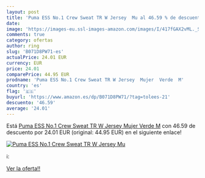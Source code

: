 ```yaml
---
layout: post
title: 'Puma ESS No.1 Crew Sweat TR W Jersey  Mu al 46.59 % de descuento'
date: 
image: 'https://images-eu.ssl-images-amazon.com/images/I/417fGAX2vML._SL200_.jpg'
comments: true
category: ofertas
author: ring
slug: 'B071D8PW71-es'
actualPrice: 24.01 EUR
currency: EUR
price: 24.01
comparePrice: 44.95 EUR
prodname: 'Puma ESS No.1 Crew Sweat TR W Jersey  Mujer  Verde  M'
country: 'es'
flag: '🇪🇸'
buyurl: 'https://www.amazon.es/dp/B071D8PW71/?tag=tolees-21'
descuento: '46.59'
average: '24.01'
---
```


Está [Puma ESS No.1 Crew Sweat TR W Jersey  Mujer  Verde  M](https://www.amazon.es/dp/B071D8PW71/?tag=tolees-21) con 46.59 de descuento por 24.01 EUR (original: 44.95 EUR) en el siguiente enlace!

[![Puma ESS No.1 Crew Sweat TR W Jersey  Mu](https://images-eu.ssl-images-amazon.com/images/I/417fGAX2vML._SL200_.jpg)](https://www.amazon.es/dp/B071D8PW71/?tag=tolees-21)

ℹ️:


[Ver la oferta!!](https://www.amazon.es/dp/B071D8PW71/?tag=tolees-21)

